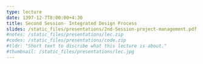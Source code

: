 ```yaml
---
type: lecture
date: 1397-12-7T8:00:00+4:30
title: Second Session- Integrated Design Process
slides: /static_files/presentations/2nd-Session-project-management.pdf
#notes: /static_files/presentations/lec.zip
#codes: /static_files/presentations/code.zip
#tldr: "Short text to discribe what this lecture is about."
#thumbnail: /static_files/presentations/lec.jpg
---
```


